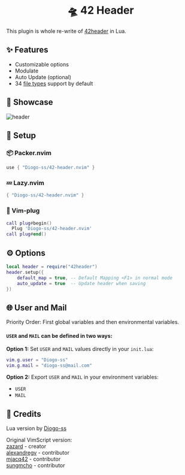 <h1 align="center">🛸 42 Header</h1>

This plugin is whole re-write of [42header](https://github.com/42Paris/42header) in Lua.

## ✨ Features
- Customizable options
- Modulate
- Auto Update (optional)
- 34 [file types](https://github.com/Diogo-ss/42-header.nvim/blob/main/lua/core/types.lua) support by default

## 🚀 Showcase

![header](https://github.com/Diogo-ss/42-header.nvim/blob/main/.github/header_img.png)

## 🎈 Setup

### 📦 Packer.nvim
```lua
use { "Diogo-ss/42-header.nvim" }
```

### 💤 Lazy.nvim
```lua
{ "Diogo-ss/42-header.nvim" }
```

### 🔌 Vim-plug 
```lua
call plug#begin()
  Plug 'Diogo-ss/42-header.nvim'
call plug#end()
```

## ⚙ Options
```lua
local header = require("42header")
header.setup({
    default_map = true, -- Default Mapping <F1> in normal mode
    auto_update = true  -- Update header when saving
})
```

## 🌐 User and Mail
Priority Order: First global variables and then environmental variables.

#### `USER` and `MAIL` can be defined in two ways:

**Option 1:** Set `USER` and `MAIL` values directly in your `init.lua`:
```lua
vim.g.user = "Diogo-ss"
vim.g.mail = "diogo-ss@mail.com"
```

**Option 2:** Export `USER` and `MAIL` in your environment variables:
- `USER`
- `MAIL`

## 🍦 Credits
Lua version by [Diogo-ss](https://github.com/Diogo-ss)

Original VimScript version:
<br>
[zazard](https://github.com/zazard) - creator  
[alexandregv](https://github.com/alexandregv) - contributor  
[mjacq42](https://github.com/mjacq42) - contributor  
[sungmcho](https://github.com/lordtomi0325) - contributor  

